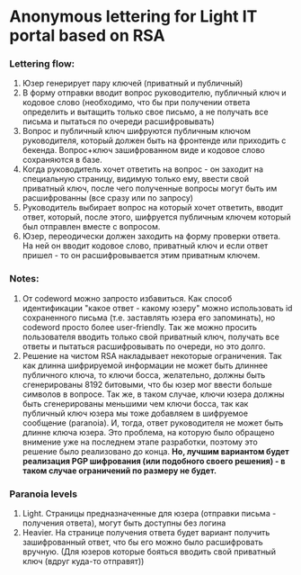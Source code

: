 # Anonymous lettering for Light IT portal based on RSA

### Lettering flow:
1. Юзер генерирует пару ключей (приватный и публичный)
2. В форму отправки вводит вопрос руководителю, публичный ключ и кодовое слово
(необходимо, что бы при получении ответа определить и вытащить только свое письмо, а не получать все письма и пытаться по очереди расшифровывать)
3. Вопрос и публичный ключ шифруются публичным ключом руководителя, который должен быть на фронтенде или приходить с бекенда.
Вопрос+ключ зашифрованном виде и кодовое слово сохраняются в базе.
4. Когда руководитель хочет ответить на вопрос - он заходит на специальную страницу, видимую только ему,
ввести свой приватный ключ, после чего полученные вопросы могут быть им расшифрованны (все сразу или по запросу)
5. Руководитель выбирает вопрос на который хочет ответить, вводит ответ, который, после этого, шифруется публичным ключем который был отправлен вместе с вопросом.
6. Юзер, переодически должен заходить на форму проверки ответа. На ней он вводит кодовое слово, приватный ключ и если ответ пришел - то он расшифровывается этим приватным ключем.

### Notes:
1. От codeword можно запросто избавиться. Как способ идентификации "какое ответ - какому юзеру" можно использовать id сохраненного письма (т.е. заставлять юзера его запоминать), но codeword просто более user-friendly.
Так же можно просить пользователя вводить только свой приватный ключ, получать все ответы и пытаться расшифровывать по очереди, но это долго.
2. Решение на чистом RSA накладывает некоторые ограничения. Так как длинна шифрируемой информации не может быть длиннее публичного ключа,
то ключи босса, желательно, должны быть сгенерированы 8192 битовыми, что бы юзер мог ввести больше символов в вопросе. Так же, в таком случае, ключи юзера должны быть сгенерированы меньшими чем ключи босса,
так как публичный ключ юзера мы тоже добавляем в шифруемое сообщение (paranoia). И, тогда, ответ руководителя не может быть длинне ключа юзера.
Это проблема, на которую было обращено внимение уже на последнем этапе разработки, поэтому это решение было реализовано до конца.
**Но, лучшим вариантом будет реализация PGP шифрования (или подобного своего решения) - в таком случае ограничений по размеру не будет.**

### Paranoia levels
1. Light. Страницы предназначенные для юзера (отправки письма - получения ответа), могут быть доступны без логина
2. Heavier. На странице получения ответа будет вариант получить зашифрованный ответ, что бы его можно было расшифровать вручную. (Для юзеров которые бояться вводить свой приватный ключ (вдруг куда-то отправят))

